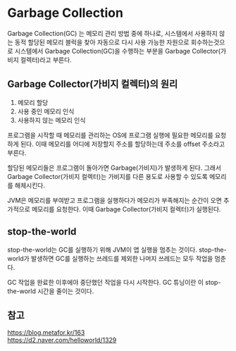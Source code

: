# Garbage Collection
Garbage Collection(GC) 는 메모리 관리 방법 중에 하나로, 
시스템에서 사용하지 않는 동적 할당된 메모리 블럭을 찾아 자동으로 다시 사용 가능한 자원으로 회수하는것으로 시스템에서 Garbage Collection(GC)을 수행하는 부분을 Garbage Collector(가비지 컬렉터)라고 부른다.

## Garbage Collector(가비지 컬렉터)의 원리
1. 메모리 할당
2. 사용 중인 메모리 인식
3. 사용하지 않는 메모리 인식    

프로그램을 시작할 때 메모리를 관리하는 OS에 프로그램 실행에 필요한 메모리를 요청하게 된다. 이때 메모리를 어디에 저장할지 주소를 할당하는데 주소를 offset 주소라고 부른다.

할당된 메모리들은 프로그램이 돌아가면 Garbage(가비지)가 발생하게 된다. 그래서 Garbage Collector(가비지 컬렉터)는 가비지를 다른 용도로 사용할 수 있도록 메모리를 해체시킨다. 

JVM은 메모리를 부여받고 프로그램을 실행하다가 메모리가 부족해지는 순간이 오면 추가적으로 메모리를 요청한다. 이때  Garbage Collector(가비지 컬렉터)가 실행된다. 

## stop-the-world
stop-the-world는 GC를 실행하기 위해 JVM이 앱 실행을 멈추는 것이다. stop-the-world가 발생하면 GC를 실행하는 쓰레드를 제외한 나머지 쓰레드는 모두 작업을 멈춘다. 

GC 작업을 완료한 이후에야 중단했던 작업을 다시 시작한다. GC 튜닝이란 이 stop-the-world 시간을 줄이는 것이다.


## 참고
https://blog.metafor.kr/163     
https://d2.naver.com/helloworld/1329    
